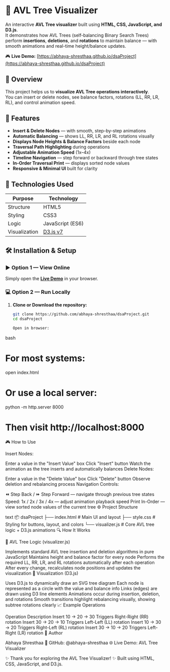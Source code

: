 # 🌳 AVL Tree Visualizer

An interactive **AVL Tree visualizer** built using **HTML, CSS, JavaScript, and D3.js**.  
It demonstrates how AVL Trees (self-balancing Binary Search Trees) perform **insertions**, **deletions**, and **rotations** to maintain balance — with smooth animations and real-time height/balance updates.

🎮 **Live Demo:** [https://abhaya-shresthaa.github.io/dsaProject](https://abhaya-shresthaa.github.io/dsaProject)

## 📖 Overview

This project helps us to **visualize AVL Tree operations interactively**.  
You can insert or delete nodes, see balance factors, rotations (LL, RR, LR, RL), and control animation speed.

## 🚀 Features

- **Insert & Delete Nodes** — with smooth, step-by-step animations
- **Automatic Balancing** — shows LL, RR, LR, and RL rotations visually
- **Displays Node Heights & Balance Factors** beside each node
- **Traversal Path Highlighting** during operations
- **Adjustable Animation Speed** (1x–4x)
- **Timeline Navigation** — step forward or backward through tree states
- **In-Order Traversal Print** — displays sorted node values
- **Responsive & Minimal UI** built for clarity

## 🧠 Technologies Used

| Purpose | Technology |
|---------|------------|
| Structure | HTML5 |
| Styling | CSS3 |
| Logic | JavaScript (ES6) |
| Visualization | [D3.js v7](https://d3js.org) |

## 🛠️ Installation & Setup

### ▶️ Option 1 — View Online
Simply open the **[Live Demo](https://abhaya-shresthaa.github.io/dsaProject)** in your browser.

### 💻 Option 2 — Run Locally

1. **Clone or Download the repository:**
   ```bash
   git clone https://github.com/abhaya-shresthaa/dsaProject.git
   cd dsaProject

   Open in browser:

bash
# For most systems:
open index.html

# Or use a local server:
python -m http.server 8000
# Then visit http://localhost:8000
🎮 How to Use

Insert Nodes:

Enter a value in the "Insert Value" box
Click "Insert" button
Watch the animation as the tree inserts and automatically balances
Delete Nodes:

Enter a value in the "Delete Value" box
Click "Delete" button
Observe deletion and rebalancing process
Navigation Controls:

⏪ Step Back / ⏩ Step Forward — navigate through previous tree states
Speed: 1x / 2x / 3x / 4x — adjust animation playback speed
Print In-Order — view sorted node values of the current tree
⚙️ Project Structure

text
📦 dsaProject
├── index.html        # Main UI and layout
├── style.css         # Styling for buttons, layout, and colors
└── visualizer.js     # Core AVL tree logic + D3.js animations
🔍 How It Works

🌿 AVL Tree Logic (visualizer.js)

Implements standard AVL tree insertion and deletion algorithms in pure JavaScript
Maintains height and balance factor for every node
Performs the required LL, RR, LR, and RL rotations automatically after each operation
After every change, recalculates node positions and updates the visualization
🎨 Visualization (D3.js)

Uses D3.js to dynamically draw an SVG tree diagram
Each node is represented as a circle with the value and balance info
Links (edges) are drawn using D3 line elements
Animations occur during insertion, deletion, and rotations
Smooth transitions highlight rebalancing visually, showing subtree rotations clearly
📈 Example Operations

Operation	Description
Insert 10 → 20 → 30	Triggers Right-Right (RR) rotation
Insert 30 → 20 → 10	Triggers Left-Left (LL) rotation
Insert 10 → 30 → 20	Triggers Right-Left (RL) rotation
Insert 30 → 10 → 20	Triggers Left-Right (LR) rotation
👤 Author

Abhaya Shresthaa
📎 GitHub: @abhaya-shresthaa
🌐 Live Demo: AVL Tree Visualizer

✨ Thank you for exploring the AVL Tree Visualizer! ✨
Built using HTML, CSS, JavaScript, and D3.js.